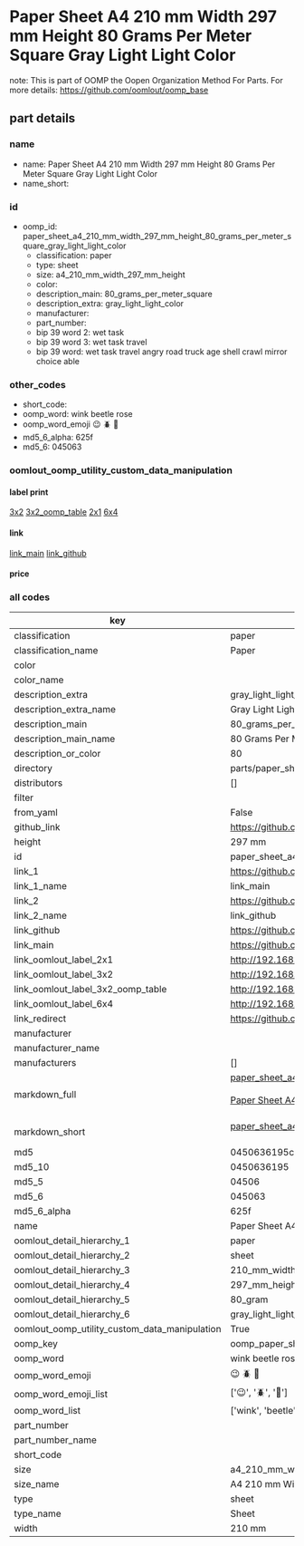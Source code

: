 # Paper Sheet A4 210 mm Width 297 mm Height 80 Grams Per Meter Square Gray Light Light Color  

note: This is part of OOMP the Oopen Organization Method For Parts. For more details: https://github.com/oomlout/oomp_base

##  part details
  







### name
* name: Paper Sheet A4 210 mm Width 297 mm Height 80 Grams Per Meter Square Gray Light Light Color
* name_short: 
### id
* oomp_id: paper_sheet_a4_210_mm_width_297_mm_height_80_grams_per_meter_square_gray_light_light_color
  * classification: paper
  * type: sheet
  * size: a4_210_mm_width_297_mm_height
  * color: 
  * description_main: 80_grams_per_meter_square
  * description_extra: gray_light_light_color
  * manufacturer: 
  * part_number: 
  * bip 39 word 2: wet task
  * bip 39 word 3: wet task travel
  * bip 39 word: wet task travel angry road truck age shell crawl mirror choice able

### other_codes
* short_code: 
* oomp_word: wink beetle rose
* oomp_word_emoji :wink: :beetle: :rose:
* md5_6_alpha: 625f
* md5_6: 045063






### oomlout_oomp_utility_custom_data_manipulation
#### label print
[3x2](http://192.168.1.245:1112/?label=oomp%20625f)
[3x2_oomp_table](http://192.168.1.108:1112/?label=oomp%20625f)
[2x1](http://192.168.1.242:1112/?label=oomp%20625f)
[6x4](http://192.168.1.55:1112/?label=oomp%20625f)    

#### link

[link_main](https://github.com/oomlout/oomlout_oomp_version_1_messy/tree/main/parts/paper_sheet_a4_210_mm_width_297_mm_height_80_grams_per_meter_square_gray_light_light_color) [link_github](https://github.com/oomlout/oomlout_oomp_version_1_messy/tree/main/parts/paper_sheet_a4_210_mm_width_297_mm_height_80_grams_per_meter_square_gray_light_light_color)                             

#### price







### all codes 
| key | value |  
| --- | --- |  
| classification | paper |  
| classification_name | Paper |  
| color |  |  
| color_name |  |  
| description_extra | gray_light_light_color |  
| description_extra_name | Gray Light Light Color |  
| description_main | 80_grams_per_meter_square |  
| description_main_name | 80 Grams Per Meter Square |  
| description_or_color | 80 |  
| directory | parts/paper_sheet_a4_210_mm_width_297_mm_height_80_grams_per_meter_square_gray_light_light_color |  
| distributors | [] |  
| filter |  |  
| from_yaml | False |  
| github_link | https://github.com/oomlout/oomlout_oomp_part_src/tree/main/parts/paper_sheet_a4_210_mm_width_297_mm_height_80_grams_per_meter_square_gray_light_light_color |  
| height | 297 mm |  
| id | paper_sheet_a4_210_mm_width_297_mm_height_80_grams_per_meter_square_gray_light_light_color |  
| link_1 | https://github.com/oomlout/oomlout_oomp_version_1_messy/tree/main/parts/paper_sheet_a4_210_mm_width_297_mm_height_80_grams_per_meter_square_gray_light_light_color |  
| link_1_name | link_main |  
| link_2 | https://github.com/oomlout/oomlout_oomp_version_1_messy/tree/main/parts/paper_sheet_a4_210_mm_width_297_mm_height_80_grams_per_meter_square_gray_light_light_color |  
| link_2_name | link_github |  
| link_github | https://github.com/oomlout/oomlout_oomp_version_1_messy/tree/main/parts/paper_sheet_a4_210_mm_width_297_mm_height_80_grams_per_meter_square_gray_light_light_color |  
| link_main | https://github.com/oomlout/oomlout_oomp_version_1_messy/tree/main/parts/paper_sheet_a4_210_mm_width_297_mm_height_80_grams_per_meter_square_gray_light_light_color |  
| link_oomlout_label_2x1 | http://192.168.1.242:1112/?label=oomp%20625f |  
| link_oomlout_label_3x2 | http://192.168.1.245:1112/?label=oomp%20625f |  
| link_oomlout_label_3x2_oomp_table | http://192.168.1.108:1112/?label=oomp%20625f |  
| link_oomlout_label_6x4 | http://192.168.1.55:1112/?label=oomp%20625f |  
| link_redirect | https://github.com/oomlout/oomlout_oomp_version_1_messy/tree/main/parts/paper_sheet_a4_210_mm_width_297_mm_height_80_grams_per_meter_square_gray_light_light_color |  
| manufacturer |  |  
| manufacturer_name |  |  
| manufacturers | [] |  
| markdown_full | [paper_sheet_a4_210_mm_width_297_mm_height_80_grams_per_meter_square_gray_light_light_color](none)<br>[](none)<br>[Paper Sheet A4 210 Mm Width 297 Mm Height 80 Grams Per Meter Square Gray Light Light Color](none)<br><br> |  
| markdown_short | [paper_sheet_a4_210_mm_width_297_mm_height_80_grams_per_meter_square_gray_light_light_color](none)<br><br> |  
| md5 | 0450636195c5609ba4dd708fcf3787cc |  
| md5_10 | 0450636195 |  
| md5_5 | 04506 |  
| md5_6 | 045063 |  
| md5_6_alpha | 625f |  
| name | Paper Sheet A4 210 mm Width 297 mm Height 80 Grams Per Meter Square Gray Light Light Color |  
| oomlout_detail_hierarchy_1 | paper |  
| oomlout_detail_hierarchy_2 | sheet |  
| oomlout_detail_hierarchy_3 | 210_mm_width |  
| oomlout_detail_hierarchy_4 | 297_mm_height |  
| oomlout_detail_hierarchy_5 | 80_gram |  
| oomlout_detail_hierarchy_6 | gray_light_light_color |  
| oomlout_oomp_utility_custom_data_manipulation | True |  
| oomp_key | oomp_paper_sheet_a4_210_mm_width_297_mm_height_80_grams_per_meter_square_gray_light_light_color |  
| oomp_word | wink beetle rose |  
| oomp_word_emoji | :wink: :beetle: :rose: |  
| oomp_word_emoji_list | [':wink:', ':beetle:', ':rose:'] |  
| oomp_word_list | ['wink', 'beetle', 'rose'] |  
| part_number |  |  
| part_number_name |  |  
| short_code |  |  
| size | a4_210_mm_width_297_mm_height |  
| size_name | A4 210 mm Width 297 mm Height |  
| type | sheet |  
| type_name | Sheet |  
| width | 210 mm |  
